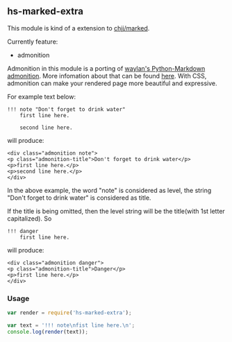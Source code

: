 ## hs-marked-extra

This module is kind of a extension to [chjj/marked][marked].

Currently feature:

 * admonition

Admonition in this module is a porting of [waylan's Python-Markdown admonition][waylan-md]. More infomation about that can be found [here][waylan-ad]. With CSS, admonition can make your rendered page more beautiful and expressive.

For example text below:

```text
!!! note "Don't forget to drink water"
    first line here.

    second line here.
```

will produce:

```text
<div class="admonition note">
<p class="admonition-title">Don't forget to drink water</p>
<p>first line here.</p>
<p>second line here.</p>
</div>
```

In the above example, the word "note" is considered as level, the string "Don't forget to drink water" is considered as title.

If the title is being omitted, then the level string will be the title(with 1st letter capitalized). So

```text
!!! danger
    first line here.
```

will produce:

```text
<div class="admonition danger">
<p class="admonition-title">Danger</p>
<p>first line here.</p>
</div>
```

### Usage

```js
var render = require('hs-marked-extra');

var text = '!!! note\nfist line here.\n';
console.log(render(text));
```


[marked]: https://github.com/chjj/marked
[waylan-md]: https://github.com/waylan/Python-Markdown/blob/master/markdown/extensions/admonition.py
[waylan-ad]: https://pythonhosted.org/Markdown/extensions/admonition.html
